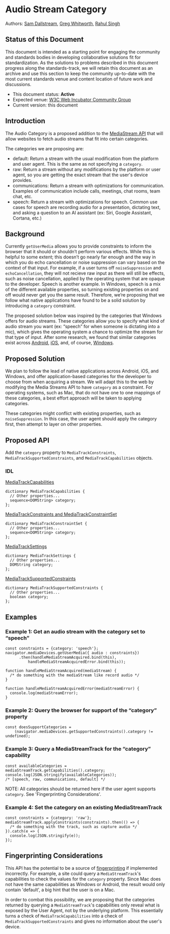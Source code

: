 # Audio Stream Category
Authors: [Sam Dallstream](https://github.com/sjdallst), [Greg Whitworth](https://github.com/gregwhitworth), [Rahul Singh](https://github.com/rahulsingh-msft)

## Status of this Document
This document is intended as a starting point for engaging the community and standards bodies in developing collaborative solutions fit for standardization. As the solutions to problems described in this document progress along the standards-track, we will retain this document as an archive and use this section to keep the community up-to-date with the most current standards venue and content location of future work and discussions.
* This document status: **Active**
* Expected venue: [W3C Web Incubator Community Group](https://wicg.io/) 
* Current version: this document

## Introduction

The Audio Category is a proposed addition to the [MediaStream API](https://w3c.github.io/mediacapture-main/#stream-api) that will allow websites to fetch audio streams that fit into certain categories.

The categories we are proposing are:
- default: Return a stream with the usual modification from the platform and user agent. This is the same as not specifying a ```category```.
- raw: Return a stream without any modifications by the platform or user agent, so you are getting the exact stream that the user's device provides.
- communications: Return a stream with optimizations for communication. Examples of communication include calls, meetings, chat rooms, team chat, etc.
- speech: Return a stream with optimizations for speech. Common use cases for speech are recording audio for a presentation, dictating text, and asking a question to an AI assistant (ex: Siri, Google Assistant, Cortana, etc.)

## Background

Currently ```getUserMedia``` allows you to provide constraints to inform the browser that it should or shouldn’t perform various effects. While this is helpful to some extent; this doesn’t go nearly far enough and the way in which you do echo cancellation or noise suppression can vary based on the context of that input. For example, if a user turns off ```noiseSuppression``` and ```echoCancellation```, they will not recieve raw input as there will still be effects, such as noise cancellation, applied by the operating system that are opaque to the developer. Speech is another example. In Windows, speech is a mix of the different available properties, so turning existing properties on and off would never get you the same result. Therefore, we’re proposing that we follow what native applications have found to be a solid solution by introducing a ```category``` constraint.

The proposed solution below was inspired by the categories that Windows offers for audio streams. These categories allow you to specify what kind of audio stream you want (ex: “speech” for when someone is dictating into a mic), which gives the operating system a chance to optimize the stream for that type of input. After some research, we found that similar categories exist across [Android](https://developer.android.com/reference/android/media/AudioAttributes.html), [iOS](https://developer.apple.com/documentation/avfoundation/avaudiosessionmode?language=objc), and, of course, [Windows](https://docs.microsoft.com/en-us/windows-hardware/drivers/audio/audio-signal-processing-modes).

## Proposed Solution

We plan to follow the lead of native applications across Android, iOS, and Windows, and offer application-based categories for the developer to choose from when acquiring a stream. We will adapt this to the web by modifying the Media Streams API to have ```category``` as a constraint. For operating systems, such as Mac, that do not have one to one mappings of these categories, a best effort approach will be taken to applying categories.

These categories might conflict with existing properties, such as ```noiseSuppression```. In this case, the user agent should apply the category first, then attempt to layer on other properties.

## Proposed API

Add the ```category``` property to ```MediaTrackConstraints```, ```MediaTrackSupportedConstraints```, and ```MediaTrackCapabilities``` objects.

### IDL

[MediaTrackCapabilities](https://w3c.github.io/mediacapture-main/#media-track-capabilities)
```
dictionary MediaTrackCapabilities {
  // Other properties...
  sequence<DOMString> category;
};
```
[MediaTrackConstraints and MediaTrackConstraintSet](https://w3c.github.io/mediacapture-main/#media-track-constraints)
```
dictionary MediaTrackConstraintSet {
  // Other properties...
  sequence<DOMString> category;
};
```
[MediaTrackSettings](https://w3c.github.io/mediacapture-main/#media-track-settings)
```
dictionary MediaTrackSettings {
  // Other properties...
  DOMString category;
};
```
[MediaTrackSupportedConstraints](https://w3c.github.io/mediacapture-main/#media-track-supported-constraints)
```
dictionary MediaTrackSupportedConstraints {
  // Other properties...
  boolean category;
};
```

## Examples

### Example 1: Get an audio stream with the category set to “speech”
```
const constraints = {category: 'speech'}; 
navigator.mediaDevices.getUserMedia({ audio : constraints})
      .then(handleMediaStreamAcquired.bind(this),
          handleMediaStreamAcquiredError.bind(this));

function handleMediaStreamAcquired(mediaStream) {
  /* do something with the mediaStream like record audio */
}

function handleMediaStreamAcquiredError(mediaStreamError) {
  console.log(mediaStreamError);
}
```

### Example 2: Query the browser for support of the “category” property
```
const doesSupportCategories =
    (navigator.mediaDevices.getSupportedConstraints().category != undefined);
```

### Example 3: Query a MediaStreamTrack for the “category” capability
```
const availableCategories = mediaStreamTrack.getCapabilities().category;
console.log(JSON.stringify(availableCategories));
/* [speech, raw, communications, default] */
```
NOTE: All categories should be returned here if the user agent supports ```category```. See 'Fingerprinting Considerations'.

### Example 4: Set the category on an existing MediaStreamTrack
```
const constraints = {category: 'raw'};
mediaStreamTrack.applyConstraints(constraints).then(() => {
  /* do something with the track, such as capture audio */
}).catch(e => {
  console.log(JSON.stringify(e));
});
```

## Fingerprinting Considerations
This API has the potential to be a source of [fingerprinting](https://en.wikipedia.org/wiki/Device_fingerprint) if implemented incorrectly. For example, a site could query a ```MediaStreamTrack```'s capabilities to check the values for the ```category``` property. Since Mac does not have the same capabilities as Windows or Android, the result would only contain 'default', a big hint that the user is on a Mac.

In order to combat this possibility, we are proposing that the categories returned by querying a ```MediaStreamTrack```'s capabilities only reveal what is exposed by the User Agent, not by the underlying platform. This essentially turns a check of ```MediaTrackCapabilities``` into a check of ```MediaTrackSupportedConstraints``` and gives no information about the user's device.
